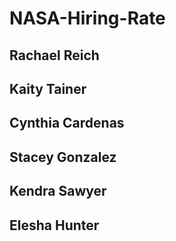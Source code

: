 # NASA-Hiring-Rate

## Rachael Reich 
## Kaity Tainer
## Cynthia Cardenas
## Stacey Gonzalez
## Kendra Sawyer
## Elesha Hunter
